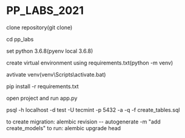 # PP_LABS_2021

clone repository(git clone)

сd pp_labs

set python 3.6.8(pyenv local 3.6.8)

create virtual environment using requirements.txt(python -m venv)

avtivate venv(venv\Scripts\activate.bat)

pip install -r requirements.txt

open project and run app.py

psql -h localhost -d test -U tecmint -p 5432  -a -q -f create_tables.sql

to create migration: alembic revision -- autogenerate -m "add create_models"
to run: alembic upgrade head
